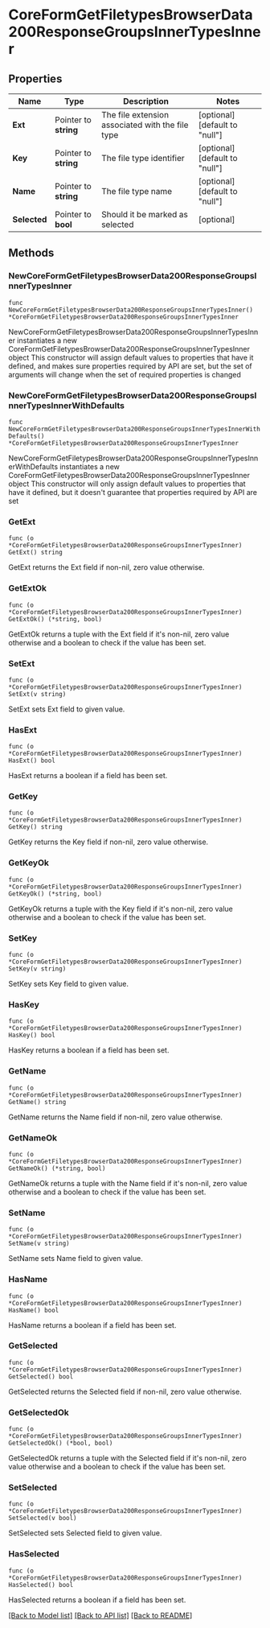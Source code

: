 # CoreFormGetFiletypesBrowserData200ResponseGroupsInnerTypesInner

## Properties

Name | Type | Description | Notes
------------ | ------------- | ------------- | -------------
**Ext** | Pointer to **string** | The file extension associated with the file type | [optional] [default to "null"]
**Key** | Pointer to **string** | The file type identifier | [optional] [default to "null"]
**Name** | Pointer to **string** | The file type name | [optional] [default to "null"]
**Selected** | Pointer to **bool** | Should it be marked as selected | [optional] 

## Methods

### NewCoreFormGetFiletypesBrowserData200ResponseGroupsInnerTypesInner

`func NewCoreFormGetFiletypesBrowserData200ResponseGroupsInnerTypesInner() *CoreFormGetFiletypesBrowserData200ResponseGroupsInnerTypesInner`

NewCoreFormGetFiletypesBrowserData200ResponseGroupsInnerTypesInner instantiates a new CoreFormGetFiletypesBrowserData200ResponseGroupsInnerTypesInner object
This constructor will assign default values to properties that have it defined,
and makes sure properties required by API are set, but the set of arguments
will change when the set of required properties is changed

### NewCoreFormGetFiletypesBrowserData200ResponseGroupsInnerTypesInnerWithDefaults

`func NewCoreFormGetFiletypesBrowserData200ResponseGroupsInnerTypesInnerWithDefaults() *CoreFormGetFiletypesBrowserData200ResponseGroupsInnerTypesInner`

NewCoreFormGetFiletypesBrowserData200ResponseGroupsInnerTypesInnerWithDefaults instantiates a new CoreFormGetFiletypesBrowserData200ResponseGroupsInnerTypesInner object
This constructor will only assign default values to properties that have it defined,
but it doesn't guarantee that properties required by API are set

### GetExt

`func (o *CoreFormGetFiletypesBrowserData200ResponseGroupsInnerTypesInner) GetExt() string`

GetExt returns the Ext field if non-nil, zero value otherwise.

### GetExtOk

`func (o *CoreFormGetFiletypesBrowserData200ResponseGroupsInnerTypesInner) GetExtOk() (*string, bool)`

GetExtOk returns a tuple with the Ext field if it's non-nil, zero value otherwise
and a boolean to check if the value has been set.

### SetExt

`func (o *CoreFormGetFiletypesBrowserData200ResponseGroupsInnerTypesInner) SetExt(v string)`

SetExt sets Ext field to given value.

### HasExt

`func (o *CoreFormGetFiletypesBrowserData200ResponseGroupsInnerTypesInner) HasExt() bool`

HasExt returns a boolean if a field has been set.

### GetKey

`func (o *CoreFormGetFiletypesBrowserData200ResponseGroupsInnerTypesInner) GetKey() string`

GetKey returns the Key field if non-nil, zero value otherwise.

### GetKeyOk

`func (o *CoreFormGetFiletypesBrowserData200ResponseGroupsInnerTypesInner) GetKeyOk() (*string, bool)`

GetKeyOk returns a tuple with the Key field if it's non-nil, zero value otherwise
and a boolean to check if the value has been set.

### SetKey

`func (o *CoreFormGetFiletypesBrowserData200ResponseGroupsInnerTypesInner) SetKey(v string)`

SetKey sets Key field to given value.

### HasKey

`func (o *CoreFormGetFiletypesBrowserData200ResponseGroupsInnerTypesInner) HasKey() bool`

HasKey returns a boolean if a field has been set.

### GetName

`func (o *CoreFormGetFiletypesBrowserData200ResponseGroupsInnerTypesInner) GetName() string`

GetName returns the Name field if non-nil, zero value otherwise.

### GetNameOk

`func (o *CoreFormGetFiletypesBrowserData200ResponseGroupsInnerTypesInner) GetNameOk() (*string, bool)`

GetNameOk returns a tuple with the Name field if it's non-nil, zero value otherwise
and a boolean to check if the value has been set.

### SetName

`func (o *CoreFormGetFiletypesBrowserData200ResponseGroupsInnerTypesInner) SetName(v string)`

SetName sets Name field to given value.

### HasName

`func (o *CoreFormGetFiletypesBrowserData200ResponseGroupsInnerTypesInner) HasName() bool`

HasName returns a boolean if a field has been set.

### GetSelected

`func (o *CoreFormGetFiletypesBrowserData200ResponseGroupsInnerTypesInner) GetSelected() bool`

GetSelected returns the Selected field if non-nil, zero value otherwise.

### GetSelectedOk

`func (o *CoreFormGetFiletypesBrowserData200ResponseGroupsInnerTypesInner) GetSelectedOk() (*bool, bool)`

GetSelectedOk returns a tuple with the Selected field if it's non-nil, zero value otherwise
and a boolean to check if the value has been set.

### SetSelected

`func (o *CoreFormGetFiletypesBrowserData200ResponseGroupsInnerTypesInner) SetSelected(v bool)`

SetSelected sets Selected field to given value.

### HasSelected

`func (o *CoreFormGetFiletypesBrowserData200ResponseGroupsInnerTypesInner) HasSelected() bool`

HasSelected returns a boolean if a field has been set.


[[Back to Model list]](../README.md#documentation-for-models) [[Back to API list]](../README.md#documentation-for-api-endpoints) [[Back to README]](../README.md)


